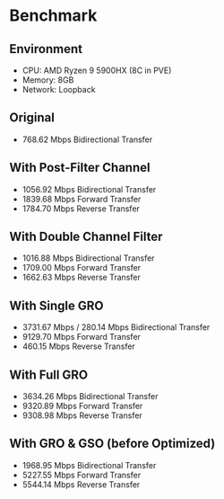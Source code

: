 # Benchmark

## Environment

- CPU: AMD Ryzen 9 5900HX (8C in PVE)
- Memory: 8GB
- Network: Loopback

## Original

- 768.62 Mbps Bidirectional Transfer

## With Post-Filter Channel

- 1056.92 Mbps Bidirectional Transfer
- 1839.68 Mbps Forward Transfer
- 1784.70 Mbps Reverse Transfer

## With Double Channel Filter

- 1016.88 Mbps Bidirectional Transfer
- 1709.00 Mbps Forward Transfer
- 1662.63 Mbps Reverse Transfer

## With Single GRO

- 3731.67 Mbps / 280.14 Mbps Bidirectional Transfer
- 9129.70 Mbps Forward Transfer
- 460.15 Mbps Reverse Transfer

## With Full GRO

- 3634.26 Mbps Bidirectional Transfer
- 9320.89 Mbps Forward Transfer
- 9308.98 Mbps Reverse Transfer

## With GRO & GSO (before Optimized)

- 1968.95 Mbps Bidirectional Transfer
- 5227.55 Mbps Forward Transfer
- 5544.14 Mbps Reverse Transfer
